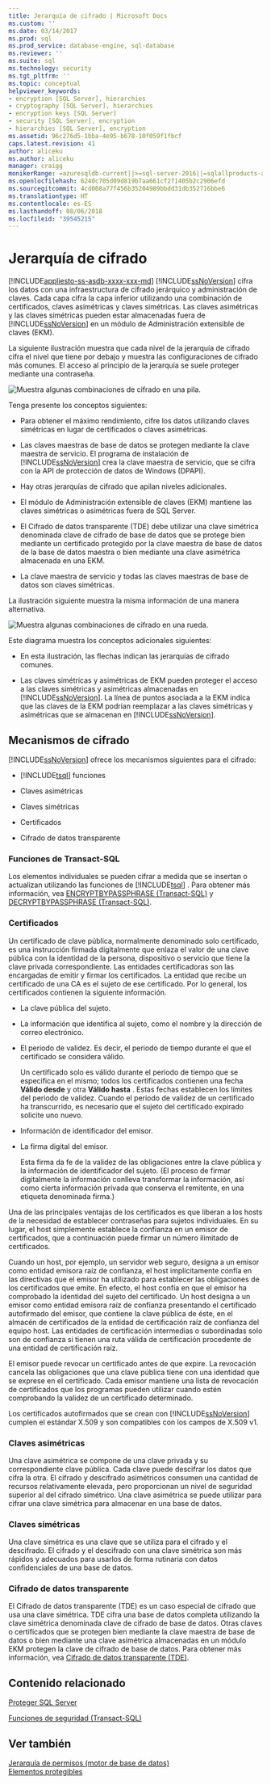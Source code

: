 ```yaml
---
title: Jerarquía de cifrado | Microsoft Docs
ms.custom: ''
ms.date: 03/14/2017
ms.prod: sql
ms.prod_service: database-engine, sql-database
ms.reviewer: ''
ms.suite: sql
ms.technology: security
ms.tgt_pltfrm: ''
ms.topic: conceptual
helpviewer_keywords:
- encryption [SQL Server], hierarchies
- cryptography [SQL Server], hierarchies
- encryption keys [SQL Server]
- security [SQL Server], encryption
- hierarchies [SQL Server], encryption
ms.assetid: 96c276d5-1bba-4e95-b678-10f059f1fbcf
caps.latest.revision: 41
author: aliceku
ms.author: aliceku
manager: craigg
monikerRange: =azuresqldb-current||>=sql-server-2016||=sqlallproducts-allversions||>=sql-server-linux-2017
ms.openlocfilehash: 6240c705d09d819b7aa661cf2f1405b2c2906efd
ms.sourcegitcommit: 4cd008a77f456b35204989bbdd31db352716bbe6
ms.translationtype: HT
ms.contentlocale: es-ES
ms.lasthandoff: 08/06/2018
ms.locfileid: "39545215"
---
```

# <a name="encryption-hierarchy"></a>Jerarquía de cifrado
[!INCLUDE[appliesto-ss-asdb-xxxx-xxx-md](../../../includes/appliesto-ss-asdb-xxxx-xxx-md.md)]
  [!INCLUDE[ssNoVersion](../../../includes/ssnoversion-md.md)] cifra los datos con una infraestructura de cifrado jerárquico y administración de claves. Cada capa cifra la capa inferior utilizando una combinación de certificados, claves asimétricas y claves simétricas. Las claves asimétricas y las claves simétricas pueden estar almacenadas fuera de [!INCLUDE[ssNoVersion](../../../includes/ssnoversion-md.md)] en un módulo de Administración extensible de claves (EKM).  
  
 La siguiente ilustración muestra que cada nivel de la jerarquía de cifrado cifra el nivel que tiene por debajo y muestra las configuraciones de cifrado más comunes. El acceso al principio de la jerarquía se suele proteger mediante una contraseña.  
  
 ![Muestra algunas combinaciones de cifrado en una pila.](../../../relational-databases/security/encryption/media/encryption-hierarchy-stack.gif "Muestra algunas combinaciones de cifrado en una pila.")  
  
 Tenga presente los conceptos siguientes:  
  
-   Para obtener el máximo rendimiento, cifre los datos utilizando claves simétricas en lugar de certificados o claves asimétricas.  
  
-   Las claves maestras de base de datos se protegen mediante la clave maestra de servicio. El programa de instalación de [!INCLUDE[ssNoVersion](../../../includes/ssnoversion-md.md)] crea la clave maestra de servicio, que se cifra con la API de protección de datos de Windows (DPAPI).  
  
-   Hay otras jerarquías de cifrado que apilan niveles adicionales.  
  
-   El módulo de Administración extensible de claves (EKM) mantiene las claves simétricas o asimétricas fuera de SQL Server.  
  
-   El Cifrado de datos transparente (TDE) debe utilizar una clave simétrica denominada clave de cifrado de base de datos que se protege bien mediante un certificado protegido por la clave maestra de base de datos de la base de datos maestra o bien mediante una clave asimétrica almacenada en una EKM.  
  
-   La clave maestra de servicio y todas las claves maestras de base de datos son claves simétricas.  
  
 La ilustración siguiente muestra la misma información de una manera alternativa.  
  
 ![Muestra algunas combinaciones de cifrado en una rueda.](../../../relational-databases/security/encryption/media/encryption-hierarchy-wheel.gif "Muestra algunas combinaciones de cifrado en una rueda.")  
  
 Este diagrama muestra los conceptos adicionales siguientes:  
  
-   En esta ilustración, las flechas indican las jerarquías de cifrado comunes.  
  
-   Las claves simétricas y asimétricas de EKM pueden proteger el acceso a las claves simétricas y asimétricas almacenadas en [!INCLUDE[ssNoVersion](../../../includes/ssnoversion-md.md)]. La línea de puntos asociada a la EKM indica que las claves de la EKM podrían reemplazar a las claves simétricas y asimétricas que se almacenan en [!INCLUDE[ssNoVersion](../../../includes/ssnoversion-md.md)].  
  
## <a name="encryption-mechanisms"></a>Mecanismos de cifrado  
 [!INCLUDE[ssNoVersion](../../../includes/ssnoversion-md.md)] ofrece los mecanismos siguientes para el cifrado:  
  
-   [!INCLUDE[tsql](../../../includes/tsql-md.md)] funciones  
  
-   Claves asimétricas  
  
-   Claves simétricas  
  
-   Certificados  
  
-   Cifrado de datos transparente  
  
### <a name="transact-sql-functions"></a>Funciones de Transact-SQL  
 Los elementos individuales se pueden cifrar a medida que se insertan o actualizan utilizando las funciones de [!INCLUDE[tsql](../../../includes/tsql-md.md)] . Para obtener más información, vea [ENCRYPTBYPASSPHRASE &#40;Transact-SQL&#41;](../../../t-sql/functions/encryptbypassphrase-transact-sql.md) y [DECRYPTBYPASSPHRASE &#40;Transact-SQL&#41;](../../../t-sql/functions/decryptbypassphrase-transact-sql.md).  
  
### <a name="certificates"></a>Certificados  
 Un certificado de clave pública, normalmente denominado solo certificado, es una instrucción firmada digitalmente que enlaza el valor de una clave pública con la identidad de la persona, dispositivo o servicio que tiene la clave privada correspondiente. Las entidades certificadoras son las encargadas de emitir y firmar los certificados. La entidad que recibe un certificado de una CA es el sujeto de ese certificado. Por lo general, los certificados contienen la siguiente información.  
  
-   La clave pública del sujeto.  
  
-   La información que identifica al sujeto, como el nombre y la dirección de correo electrónico.  
  
-   El periodo de validez. Es decir, el periodo de tiempo durante el que el certificado se considera válido.  
  
     Un certificado solo es válido durante el periodo de tiempo que se especifica en el mismo; todos los certificados contienen una fecha **Válido desde** y otra **Válido hasta** . Estas fechas establecen los límites del periodo de validez. Cuando el periodo de validez de un certificado ha transcurrido, es necesario que el sujeto del certificado expirado solicite uno nuevo.  
  
-   Información de identificador del emisor.  
  
-   La firma digital del emisor.  
  
     Esta firma da fe de la validez de las obligaciones entre la clave pública y la información de identificador del sujeto. (El proceso de firmar digitalmente la información conlleva transformar la información, así como cierta información privada que conserva el remitente, en una etiqueta denominada firma.)  
  
 Una de las principales ventajas de los certificados es que liberan a los hosts de la necesidad de establecer contraseñas para sujetos individuales. En su lugar, el host simplemente establece la confianza en un emisor de certificados, que a continuación puede firmar un número ilimitado de certificados.  
  
 Cuando un host, por ejemplo, un servidor web seguro, designa a un emisor como entidad emisora raíz de confianza, el host implícitamente confía en las directivas que el emisor ha utilizado para establecer las obligaciones de los certificados que emite. En efecto, el host confía en que el emisor ha comprobado la identidad del sujeto del certificado. Un host designa a un emisor como entidad emisora raíz de confianza presentando el certificado autofirmado del emisor, que contiene la clave pública de éste, en el almacén de certificados de la entidad de certificación raíz de confianza del equipo host. Las entidades de certificación intermedias o subordinadas solo son de confianza si tienen una ruta válida de certificación procedente de una entidad de certificación raíz.  
  
 El emisor puede revocar un certificado antes de que expire. La revocación cancela las obligaciones que una clave pública tiene con una identidad que se exprese en el certificado. Cada emisor mantiene una lista de revocación de certificados que los programas pueden utilizar cuando estén comprobando la validez de un certificado determinado.  
  
 Los certificados autofirmados que se crean con [!INCLUDE[ssNoVersion](../../../includes/ssnoversion-md.md)] cumplen el estándar X.509 y son compatibles con los campos de X.509 v1.  
  
### <a name="asymmetric-keys"></a>Claves asimétricas  
 Una clave asimétrica se compone de una clave privada y su correspondiente clave pública. Cada clave puede descifrar los datos que cifra la otra. El cifrado y descifrado asimétricos consumen una cantidad de recursos relativamente elevada, pero proporcionan un nivel de seguridad superior al del cifrado simétrico. Una clave asimétrica se puede utilizar para cifrar una clave simétrica para almacenar en una base de datos.  
  
### <a name="symmetric-keys"></a>Claves simétricas  
 Una clave simétrica es una clave que se utiliza para el cifrado y el descifrado. El cifrado y el descifrado con una clave simétrica son más rápidos y adecuados para usarlos de forma rutinaria con datos confidenciales de una base de datos.  
  
### <a name="transparent-data-encryption"></a>Cifrado de datos transparente  
 El Cifrado de datos transparente (TDE) es un caso especial de cifrado que usa una clave simétrica. TDE cifra una base de datos completa utilizando la clave simétrica denominada clave de cifrado de base de datos. Otras claves o certificados que se protegen bien mediante la clave maestra de base de datos o bien mediante una clave asimétrica almacenadas en un módulo EKM protegen la clave de cifrado de base de datos. Para obtener más información, vea [Cifrado de datos transparente &#40;TDE&#41;](../../../relational-databases/security/encryption/transparent-data-encryption.md).  
  
## <a name="related-content"></a>Contenido relacionado  
 [Proteger SQL Server](../../../relational-databases/security/securing-sql-server.md)  
  
 [Funciones de seguridad &#40;Transact-SQL&#41;](../../../t-sql/functions/security-functions-transact-sql.md)  
  
## <a name="see-also"></a>Ver también  
 [Jerarquía de permisos &#40;motor de base de datos&#41;](../../../relational-databases/security/permissions-hierarchy-database-engine.md)   
 [Elementos protegibles](../../../relational-databases/security/securables.md)  
  
  
